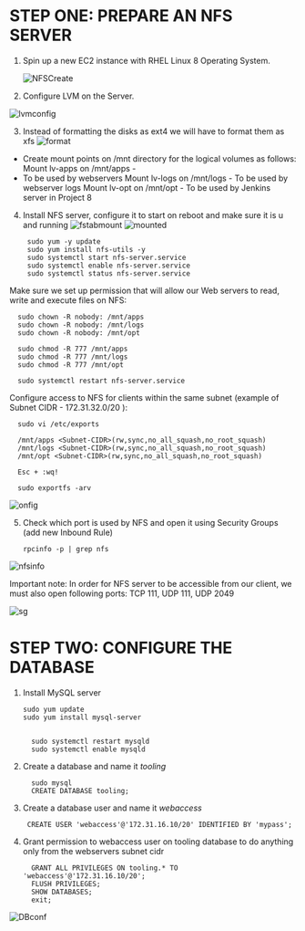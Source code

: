 # STEP ONE: PREPARE AN NFS SERVER
1. Spin up a new EC2 instance with RHEL Linux 8 Operating System.

   ![NFSCreate](https://github.com/user-attachments/assets/04ff6008-5fd5-43b6-909f-f80a3128e513)

2. Configure LVM on the Server.

  ![lvmconfig](https://github.com/user-attachments/assets/3c441ce8-5c74-4660-a042-6f2a6906a91a)

3. Instead of formatting the disks as ext4 we will have to format them as xfs
  ![format](https://github.com/user-attachments/assets/eaf9c6a8-686d-4514-bf69-212c16a10035)

- Create mount points on /mnt directory for the logical volumes as follows: Mount lv-apps on /mnt/apps -
- To be used by webservers Mount lv-logs on /mnt/logs - To be used by webserver logs Mount lv-opt on /mnt/opt - To be used by Jenkins server in
   Project 8

4. Install NFS server, configure it to start on reboot and make sure it is u and running
![fstabmount](https://github.com/user-attachments/assets/a11fe5ae-9c45-4b52-a071-e6d9431d6151)
![mounted](https://github.com/user-attachments/assets/95d57461-0467-45c2-99ea-a93595dd2f87)

        sudo yum -y update
        sudo yum install nfs-utils -y
        sudo systemctl start nfs-server.service
        sudo systemctl enable nfs-server.service
        sudo systemctl status nfs-server.service

Make sure we set up permission that will allow our Web servers to read, write and execute files on NFS:

      sudo chown -R nobody: /mnt/apps
      sudo chown -R nobody: /mnt/logs
      sudo chown -R nobody: /mnt/opt
      
      sudo chmod -R 777 /mnt/apps
      sudo chmod -R 777 /mnt/logs
      sudo chmod -R 777 /mnt/opt
      
      sudo systemctl restart nfs-server.service

Configure access to NFS for clients within the same subnet (example of Subnet CIDR - 172.31.32.0/20 ):

      sudo vi /etc/exports
      
      /mnt/apps <Subnet-CIDR>(rw,sync,no_all_squash,no_root_squash)
      /mnt/logs <Subnet-CIDR>(rw,sync,no_all_squash,no_root_squash)
      /mnt/opt <Subnet-CIDR>(rw,sync,no_all_squash,no_root_squash)
      
      Esc + :wq!
      
      sudo exportfs -arv

 ![onfig](https://github.com/user-attachments/assets/f609491b-bd43-415b-8a62-66cee8c47f10)

 5. Check which port is used by NFS and open it using Security Groups (add new Inbound Rule)

        rpcinfo -p | grep nfs
    
![nfsinfo](https://github.com/user-attachments/assets/241bcdd3-855e-4d79-86a9-237cdd1957f0)



Important note: In order for NFS server to be accessible from our client, we must also open following ports: TCP 111, UDP 111, UDP 2049

![sg](https://github.com/user-attachments/assets/0a8e138a-5fe4-4057-aea1-6799439f3c58)

# STEP TWO: CONFIGURE THE DATABASE
1. Install MySQL server

       sudo yum update
       sudo yum install mysql-server


         sudo systemctl restart mysqld
         sudo systemctl enable mysqld

2. Create a database and name it _tooling_
  
         sudo mysql
         CREATE DATABASE tooling;
   
4. Create a database user and name it _webaccess_
   
        CREATE USER 'webaccess'@'172.31.16.10/20' IDENTIFIED BY 'mypass';


5. Grant permission to webaccess user on tooling database to do anything only from the webservers subnet cidr
   
         GRANT ALL PRIVILEGES ON tooling.* TO 'webaccess'@'172.31.16.10/20';
         FLUSH PRIVILEGES;
         SHOW DATABASES;
         exit;

![DBconf](https://github.com/user-attachments/assets/b2538714-ea74-45b0-95f0-59df5903d7a4)



